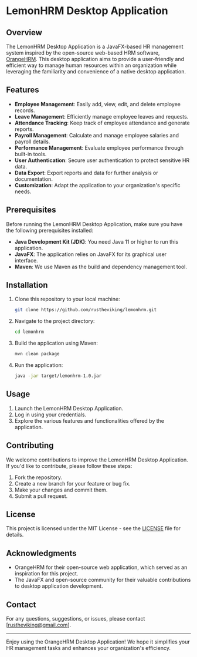 # LemonHRM Desktop Application


## Overview

The LemonHRM Desktop Application is a JavaFX-based HR management system inspired by the open-source web-based HRM software, [OrangeHRM](https://www.orangehrm.com/). This desktop application aims to provide a user-friendly and efficient way to manage human resources within an organization while leveraging the familiarity and convenience of a native desktop application.

## Features

- **Employee Management**: Easily add, view, edit, and delete employee records.
- **Leave Management**: Efficiently manage employee leaves and requests.
- **Attendance Tracking**: Keep track of employee attendance and generate reports.
- **Payroll Management**: Calculate and manage employee salaries and payroll details.
- **Performance Management**: Evaluate employee performance through built-in tools.
- **User Authentication**: Secure user authentication to protect sensitive HR data.
- **Data Export**: Export reports and data for further analysis or documentation.
- **Customization**: Adapt the application to your organization's specific needs.

## Prerequisites

Before running the LemonHRM Desktop Application, make sure you have the following prerequisites installed:

- **Java Development Kit (JDK)**: You need Java 11 or higher to run this application.
- **JavaFX**: The application relies on JavaFX for its graphical user interface.
- **Maven**: We use Maven as the build and dependency management tool.

## Installation

1. Clone this repository to your local machine:

   ```bash
   git clone https://github.com/rustheviking/lemonhrm.git
   ```

2. Navigate to the project directory:

   ```bash
   cd lemonhrm
   ```

3. Build the application using Maven:

   ```bash
   mvn clean package
   ```

4. Run the application:

   ```bash
   java -jar target/lemonhrm-1.0.jar
   ```

## Usage

1. Launch the LemonHRM Desktop Application.
2. Log in using your credentials.
3. Explore the various features and functionalities offered by the application.

## Contributing

We welcome contributions to improve the LemonHRM Desktop Application. If you'd like to contribute, please follow these steps:

1. Fork the repository.
2. Create a new branch for your feature or bug fix.
3. Make your changes and commit them.
4. Submit a pull request.

## License

This project is licensed under the MIT License - see the [LICENSE](LICENSE) file for details.

## Acknowledgments

- OrangeHRM for their open-source web application, which served as an inspiration for this project.
- The JavaFX and open-source community for their valuable contributions to desktop application development.

## Contact

For any questions, suggestions, or issues, please contact [rustheviking@gmail.com].

---

Enjoy using the OrangeHRM Desktop Application! We hope it simplifies your HR management tasks and enhances your organization's efficiency.
